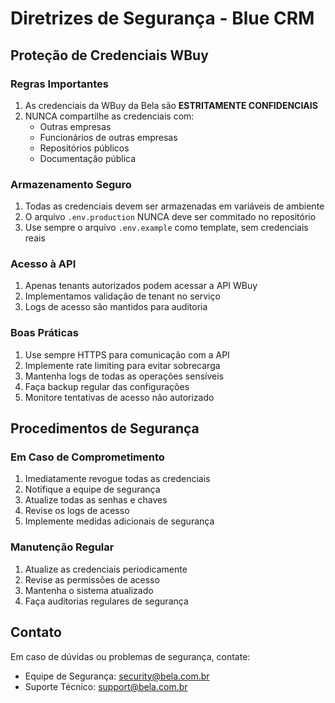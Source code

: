# Diretrizes de Segurança - Blue CRM

## Proteção de Credenciais WBuy

### Regras Importantes
1. As credenciais da WBuy da Bela são **ESTRITAMENTE CONFIDENCIAIS**
2. NUNCA compartilhe as credenciais com:
   - Outras empresas
   - Funcionários de outras empresas
   - Repositórios públicos
   - Documentação pública

### Armazenamento Seguro
1. Todas as credenciais devem ser armazenadas em variáveis de ambiente
2. O arquivo `.env.production` NUNCA deve ser commitado no repositório
3. Use sempre o arquivo `.env.example` como template, sem credenciais reais

### Acesso à API
1. Apenas tenants autorizados podem acessar a API WBuy
2. Implementamos validação de tenant no serviço
3. Logs de acesso são mantidos para auditoria

### Boas Práticas
1. Use sempre HTTPS para comunicação com a API
2. Implemente rate limiting para evitar sobrecarga
3. Mantenha logs de todas as operações sensíveis
4. Faça backup regular das configurações
5. Monitore tentativas de acesso não autorizado

## Procedimentos de Segurança

### Em Caso de Comprometimento
1. Imediatamente revogue todas as credenciais
2. Notifique a equipe de segurança
3. Atualize todas as senhas e chaves
4. Revise os logs de acesso
5. Implemente medidas adicionais de segurança

### Manutenção Regular
1. Atualize as credenciais periodicamente
2. Revise as permissões de acesso
3. Mantenha o sistema atualizado
4. Faça auditorias regulares de segurança

## Contato

Em caso de dúvidas ou problemas de segurança, contate:
- Equipe de Segurança: security@bela.com.br
- Suporte Técnico: support@bela.com.br 